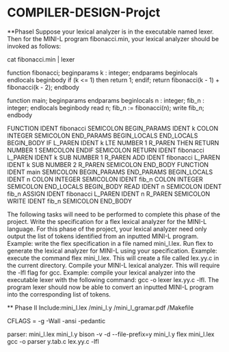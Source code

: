 # COMPILER-DESIGN-Projct 

**PhaseI
Suppose your lexical analyzer is in the executable named lexer. Then for the MINI-L program fibonacci.min, your lexical analyzer should be invoked as follows:

cat fibonacci.min | lexer

function fibonacci;
beginparams
	k : integer;
endparams
beginlocals
endlocals
beginbody
	if (k <= 1) then return 1; endif;
	return fibonacci(k - 1) + fibonacci(k - 2);
endbody

function main;
beginparams
endparams
beginlocals
	n : integer;
	fib_n : integer;
endlocals
beginbody
	read n;
	fib_n := fibonacci(n);
	write fib_n;
endbody

FUNCTION
IDENT fibonacci
SEMICOLON
BEGIN_PARAMS
IDENT k
COLON
INTEGER
SEMICOLON
END_PARAMS
BEGIN_LOCALS
END_LOCALS
BEGIN_BODY
IF
L_PAREN
IDENT k
LTE
NUMBER 1
R_PAREN
THEN
RETURN
NUMBER 1
SEMICOLON
ENDIF
SEMICOLON
RETURN
IDENT fibonacci
L_PAREN
IDENT k
SUB
NUMBER 1
R_PAREN
ADD
IDENT fibonacci
L_PAREN
IDENT k
SUB
NUMBER 2
R_PAREN
SEMICOLON
END_BODY
FUNCTION
IDENT main
SEMICOLON
BEGIN_PARAMS
END_PARAMS
BEGIN_LOCALS
IDENT n
COLON
INTEGER
SEMICOLON
IDENT fib_n
COLON
INTEGER
SEMICOLON
END_LOCALS
BEGIN_BODY
READ
IDENT n
SEMICOLON
IDENT fib_n
ASSIGN
IDENT fibonacci
L_PAREN
IDENT n
R_PAREN
SEMICOLON
WRITE
IDENT fib_n
SEMICOLON
END_BODY

The following tasks will need to be performed to complete this phase of the project.
Write the specification for a flex lexical analyzer for the MINI-L language. For this phase of the project, your lexical analyzer need only output the list of tokens identified from an inputted MINI-L program.
Example: write the flex specification in a file named mini_l.lex.
Run flex to generate the lexical analyzer for MINI-L using your specification.
Example: execute the command flex mini_l.lex. This will create a file called lex.yy.c in the current directory.
Compile your MINI-L lexical analyzer. This will require the -lfl flag for gcc.
Example: compile your lexical analyzer into the executable lexer with the following command: gcc -o lexer lex.yy.c -lfl. The program lexer should now be able to convert an inputted MINI-L program into the corresponding list of tokens.

** Phase II
Include:mini_l.lex /mini_l.y /mini_l_gramar.pdf /Makefile

CFLAGS = -g -Wall -ansi -pedantic

parser: mini_l.lex mini_l.y
	bison -v -d --file-prefix=y mini_l.y
	flex mini_l.lex
	gcc -o parser y.tab.c lex.yy.c -lfl

